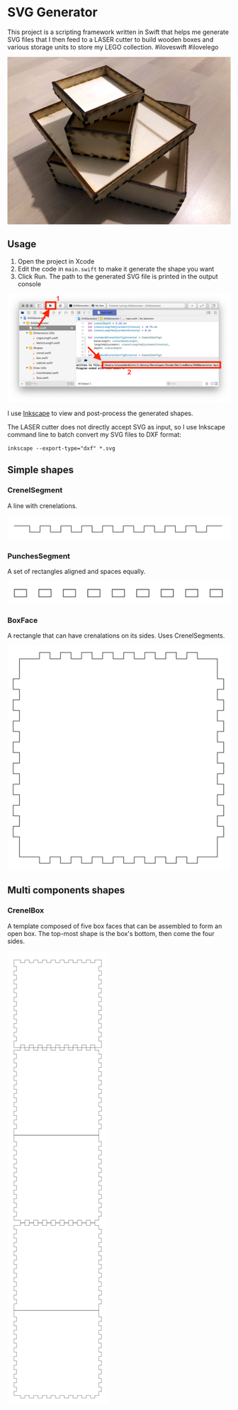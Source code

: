 # SVG Generator

This project is a scripting framework written in Swift that helps me generate SVG files that I then feed to a LASER cutter to build wooden boxes and various storage units to store my LEGO collection. #iloveswift #ilovelego

![A picture with wooden boxes](picture_of_boxes.jpg)

## Usage

1. Open the project in Xcode
1. Edit the code in `main.swift` to make it generate the shape you want
1. Click Run. The path to the generated SVG file is printed in the output console

![An Xcode window with an arrow pointing to the Run button with the number 1, and another arrow pointing to a line in the output console that indicates a path to a file, the arrow has the number 2](xcode.png)

I use [Inkscape](https://inkscape.org/) to view and post-process the generated shapes.

The LASER cutter does not directly accept SVG as input, so I use Inkscape command line to batch convert my SVG files to DXF format:

    inkscape --export-type="dxf" *.svg


## Simple shapes

### CrenelSegment

A line with crenelations.

![A line with crenelations](shape_crenelSegment.png)


### PunchesSegment

A set of rectangles aligned and spaces equally.

![A set of rectangles aligned and spaces equally](shape_punchesSegment.png)


### BoxFace

A rectangle that can have crenalations on its sides.
Uses CrenelSegments.

![A square with crenelations on all four sides](shape_boxFace.png)


## Multi components shapes

### CrenelBox

A template composed of five box faces that can be assembled to form an open box.
The top-most shape is the box's bottom, then come the four sides.

![Five box faces arranged vertically](shape_crenelBox.png)